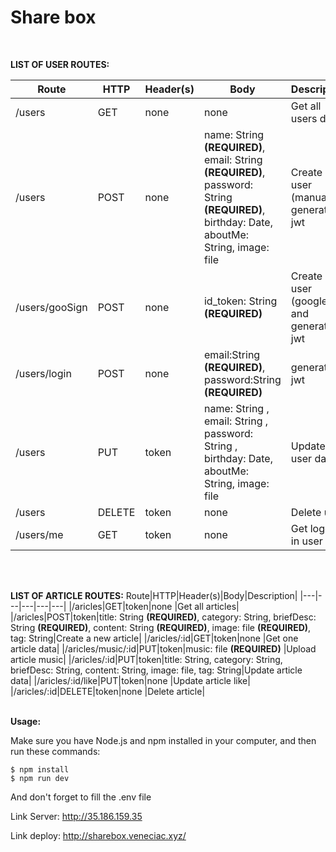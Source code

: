 <h1> Share box </h1>
<br>

**LIST OF USER ROUTES:**

Route|HTTP|Header(s)|Body|Description|
|---|---|---|---|---|
|/users|GET|none|none|Get all users data|
|/users|POST|none|name: String **(REQUIRED)**, email: String **(REQUIRED)**, password: String **(REQUIRED)**, birthday: Date, aboutMe: String, image: file|Create new user (manual) & generate jwt |
|/users/gooSign|POST|none|id_token: String **(REQUIRED)**|Create new user (google) and generate jwt|
|/users/login|POST|none|email:String **(REQUIRED)**, password:String **(REQUIRED)**|generate jwt |
|/users|PUT|token|name: String , email: String , password: String , birthday: Date, aboutMe: String, image: file|Update user data|
|/users|DELETE|token|none|Delete user|
|/users/me|GET|token|none|Get logged in user info |

<br>
<br>

**LIST OF ARTICLE ROUTES:**
Route|HTTP|Header(s)|Body|Description|
|---|---|---|---|---|
|/aricles|GET|token|none |Get all articles|
|/aricles|POST|token|title: String **(REQUIRED)**, category: String, briefDesc: String **(REQUIRED)**, content: String **(REQUIRED)**, image: file **(REQUIRED)**, tag: String|Create a new article|
|/aricles/:id|GET|token|none |Get one article data|
|/aricles/music/:id|PUT|token|music: file **(REQUIRED)** |Upload article music|
|/aricles/:id|PUT|token|title: String, category: String, briefDesc: String, content: String, image: file, tag: String|Update article data|
|/aricles/:id/like|PUT|token|none |Update article like|
|/aricles/:id|DELETE|token|none |Delete article|
<br>
<br>

**Usage:**

Make sure you have Node.js and npm installed in your computer, and then run these commands:

```
$ npm install
$ npm run dev
```
And don't forget to fill the .env file 

Link Server:
http://35.186.159.35

Link deploy: 
http://sharebox.veneciac.xyz/